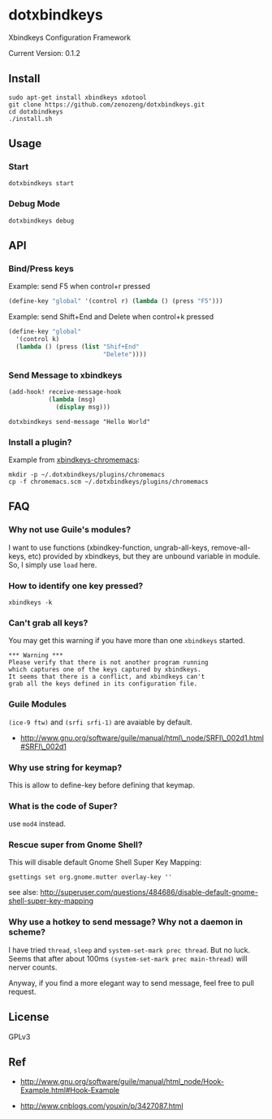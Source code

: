 # dotxbindkeys

Xbindkeys Configuration Framework

Current Version: 0.1.2

## Install

```
sudo apt-get install xbindkeys xdotool
git clone https://github.com/zenozeng/dotxbindkeys.git
cd dotxbindkeys
./install.sh
```

## Usage

### Start

`dotxbindkeys start`

### Debug Mode

`dotxbindkeys debug`

## API

### Bind/Press keys

Example: send F5 when control+r pressed

```scheme
(define-key "global" '(control r) (lambda () (press "F5")))
```

Example: send Shift+End and Delete when control+k pressed

```scheme
(define-key "global"
  '(control k)
  (lambda () (press (list "Shif+End"
                          "Delete"))))
```


### Send Message to xbindkeys

```scheme
(add-hook! receive-message-hook
           (lambda (msg)
             (display msg)))
```

```shell
dotxbindkeys send-message "Hello World"
```

### Install a plugin?

Example from [xbindkeys-chromemacs](https://github.com/zenozeng/xbindkeys-chromemacs):

```
mkdir -p ~/.dotxbindkeys/plugins/chromemacs
cp -f chromemacs.scm ~/.dotxbindkeys/plugins/chromemacs
```

## FAQ

### Why not use Guile's modules?

I want to use functions (xbindkey-function, ungrab-all-keys, remove-all-keys, etc) provided by xbindkeys, but they are unbound variable in module. So, I simply use `load` here.

### How to identify one key pressed?

`xbindkeys -k`

### Can't grab all keys?

You may get this warning if you have more than one `xbindkeys` started.

```
*** Warning ***
Please verify that there is not another program running
which captures one of the keys captured by xbindkeys.
It seems that there is a conflict, and xbindkeys can't
grab all the keys defined in its configuration file.
```

### Guile Modules

`(ice-9 ftw)` and `(srfi srfi-1)` are avaiable by default.

- http://www.gnu.org/software/guile/manual/html\_node/SRFI\_002d1.html#SRFI\_002d1

### Why use string for keymap?

This is allow to define-key before defining that keymap.

### What is the code of Super?

use `mod4` instead.

### Rescue super from Gnome Shell?

This will disable default Gnome Shell Super Key Mapping:

`gsettings set org.gnome.mutter overlay-key ''`

see alse: http://superuser.com/questions/484686/disable-default-gnome-shell-super-key-mapping

### Why use a hotkey to send message? Why not a daemon in scheme?

I have tried `thread`, `sleep` and `system-set-mark prec thread`. But no luck.
Seems that after about 100ms `(system-set-mark prec main-thread)` will nerver counts.

Anyway, if you find a more elegant way to send message, feel free to pull request.

## License

GPLv3

## Ref

- http://www.gnu.org/software/guile/manual/html_node/Hook-Example.html#Hook-Example

- http://www.cnblogs.com/youxin/p/3427087.html

